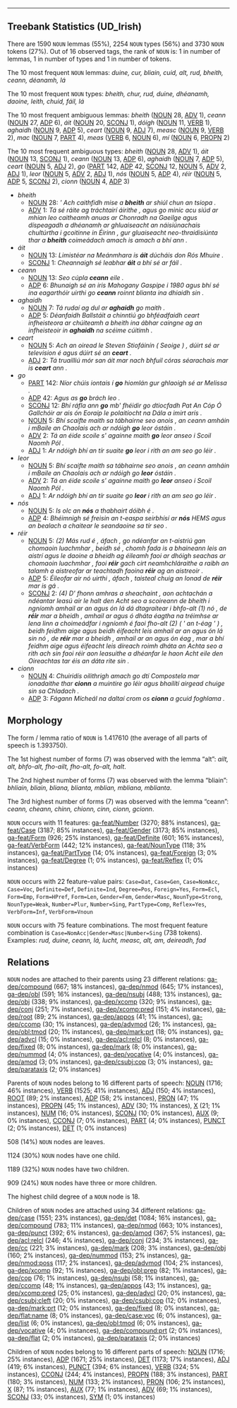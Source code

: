 

--------------------------------------------------------------------------------

## Treebank Statistics (UD_Irish)

There are 1590 `NOUN` lemmas (55%), 2254 `NOUN` types (56%) and 3730 `NOUN` tokens (27%).
Out of 16 observed tags, the rank of `NOUN` is: 1 in number of lemmas, 1 in number of types and 1 in number of tokens.

The 10 most frequent `NOUN` lemmas: <em>duine, cur, bliain, cuid, alt, rud, bheith, ceann, déanamh, lá</em>

The 10 most frequent `NOUN` types:  <em>bheith, chur, rud, duine, dhéanamh, daoine, leith, chuid, fáil, lá</em>

The 10 most frequent ambiguous lemmas: <em>bheith</em> ([NOUN]() 28, [ADV]() 1), <em>ceann</em> ([NOUN]() 27, [ADP]() 6), <em>áit</em> ([NOUN]() 20, [SCONJ]() 1), <em>dóigh</em> ([NOUN]() 11, [VERB]() 1), <em>aghaidh</em> ([NOUN]() 9, [ADP]() 5), <em>ceart</em> ([NOUN]() 9, [ADJ]() 7), <em>measc</em> ([NOUN]() 9, [VERB]() 2), <em>mac</em> ([NOUN]() 7, [PART]() 4), <em>meas</em> ([VERB]() 6, [NOUN]() 6), <em>mí</em> ([NOUN]() 6, [PROPN]() 2)

The 10 most frequent ambiguous types:  <em>bheith</em> ([NOUN]() 28, [ADV]() 1), <em>áit</em> ([NOUN]() 13, [SCONJ]() 1), <em>ceann</em> ([NOUN]() 13, [ADP]() 6), <em>aghaidh</em> ([NOUN]() 7, [ADP]() 5), <em>ceart</em> ([NOUN]() 5, [ADJ]() 2), <em>go</em> ([PART]() 142, [ADP]() 42, [SCONJ]() 12, [NOUN]() 5, [ADV]() 2, [ADJ]() 1), <em>leor</em> ([NOUN]() 5, [ADV]() 2, [ADJ]() 1), <em>nós</em> ([NOUN]() 5, [ADP]() 4), <em>réir</em> ([NOUN]() 5, [ADP]() 5, [SCONJ]() 2), <em>cionn</em> ([NOUN]() 4, [ADP]() 3)


* <em>bheith</em>
  * [NOUN]() 28: <em>' Ach caithfidh mise a <b>bheith</b> ar shiúl chun an tsiopa .</em>
  * [ADV]() 1: <em>Tá sé ráite ag tráchtairí áirithe , agus go minic acu siúd ar mhian leo caitheamh anuas ar Chonradh na Gaeilge agus díspeagadh a dhéanamh ar ghluaiseacht an náisiúnachais chultúrtha i gcoitinne in Éirinn , gur gluaiseacht neo-thraidisiúnta thar a <b>bheith</b> coimeádach amach is amach a bhí ann .</em>
* <em>áit</em>
  * [NOUN]() 13: <em>Limistéar na Meánmhara is <b>áit</b> dúcháis don Rós Mhuire .</em>
  * [SCONJ]() 1: <em>Cheannaigh sé leabhar <b>áit</b> a bhí sé ar fáil .</em>
* <em>ceann</em>
  * [NOUN]() 13: <em>Seo cúpla <b>ceann</b> eile .</em>
  * [ADP]() 6: <em>Bhunaigh sé an iris Mahogany Gaspipe i 1980 agus bhí sé ina eagarthóir uirthi go <b>ceann</b> roinnt blianta ina dhiaidh sin .</em>
* <em>aghaidh</em>
  * [NOUN]() 7: <em>Tá rudaí ag dul ar <b>aghaidh</b> go maith .</em>
  * [ADP]() 5: <em>Déanfaidh Ballstáit a chinntiú go bhféadfaidh ceart infheisteora ar chúiteamh a bheith ina ábhar caingne ag an infheisteoir in <b>aghaidh</b> na scéime cúitimh .</em>
* <em>ceart</em>
  * [NOUN]() 5: <em>Ach an oiread le Steven Stiofáinín ( Seoige ) , dúirt sé ar television é agus dúirt sé an <b>ceart</b> .</em>
  * [ADJ]() 2: <em>Tá truailliú mór san áit mar nach bhfuil córas séarachais mar is <b>ceart</b> ann .</em>
* <em>go</em>
  * [PART]() 142: <em>Níor chúis iontais í <b>go</b> hiomlán gur ghlaoigh sé ar Melissa .</em>
  * [ADP]() 42: <em>Agus as <b>go</b> brách leo .</em>
  * [SCONJ]() 12: <em>Bhí ráfla ann <b>go</b> mb' fhéidir go dtiocfadh Pat An Cóp Ó Gallchóir ar ais ón Eoraip le polaitíocht na Dála a imirt arís .</em>
  * [NOUN]() 5: <em>Bhí scaifte maith sa tábhairne seo anois , an ceann amháin i mBaile an Chaolais ach ar ndóigh <b>go</b> leor óstáin .</em>
  * [ADV]() 2: <em>Tá an éide scoile s' againne maith <b>go</b> leor anseo i Scoil Naomh Pól .</em>
  * [ADJ]() 1: <em>Ar ndóigh bhí an tír suaite <b>go</b> leor i rith an am seo go léir .</em>
* <em>leor</em>
  * [NOUN]() 5: <em>Bhí scaifte maith sa tábhairne seo anois , an ceann amháin i mBaile an Chaolais ach ar ndóigh go <b>leor</b> óstáin .</em>
  * [ADV]() 2: <em>Tá an éide scoile s' againne maith go <b>leor</b> anseo i Scoil Naomh Pól .</em>
  * [ADJ]() 1: <em>Ar ndóigh bhí an tír suaite go <b>leor</b> i rith an am seo go léir .</em>
* <em>nós</em>
  * [NOUN]() 5: <em>Is olc an <b>nós</b> a thabhairt dóibh é .</em>
  * [ADP]() 4: <em>Bhéimnigh sé freisin an t-easpa seirbhísí ar <b>nós</b> HEMS agus an bealach a chaitear le seandaoine sa tír seo .</em>
* <em>réir</em>
  * [NOUN]() 5: <em>(2) Más rud é , áfach , go ndéanfar an t-aistriú gan chomaoin luachmhar , beidh sé , chomh fada is a bhaineann leis an aistrí agus le daoine a bheidh ag éileamh faoi ar dhóigh seachas ar chomaoin luachmhar , faoi <b>réir</b> gach cirt neamhchláraithe a raibh an talamh a aistreofar ar teachtadh faoina <b>réir</b> ag an aistreoir .</em>
  * [ADP]() 5: <em>Éileofar air nó uirthi , áfach , taisteal chuig an Ionad de <b>réir</b> mar is gá .</em>
  * [SCONJ]() 2: <em>(4) D' fhonn amhras a sheachaint , aon achtachán a ndéantar leasú air le halt den Acht seo a scoireann de bheith i ngníomh amhail ar an agus ón lá dá dtagraítear i bhfo-alt (1) nó , de <b>réir</b> mar a bheidh , amhail ar agus ó dháta éagtha na tréimhse ar lena linn a choimeádfar i ngníomh é faoi fho-alt (2) ( ' an t-éag ' ) , beidh feidhm aige agus beidh éifeacht leis amhail ar an agus ón lá sin nó , de <b>réir</b> mar a bheidh , amhail ar an agus ón éag , mar a bhí feidhm aige agus éifeacht leis díreach roimh dháta an Achta seo a rith ach sin faoi réir aon leasuithe a dhéanfar le haon Acht eile den Oireachtas tar éis an dáta rite sin .</em>
* <em>cionn</em>
  * [NOUN]() 4: <em>Chuiridís oilithrigh amach go dtí Compostela mar ionadaithe thar <b>cionn</b> a muintire go léir agus bhailítí airgead chuige sin sa Chladach .</em>
  * [ADP]() 3: <em>Fágann Mícheál na daltaí crom os <b>cionn</b> a gcuid foghlama .</em>

## Morphology

The form / lemma ratio of `NOUN` is 1.417610 (the average of all parts of speech is 1.393750).

The 1st highest number of forms (7) was observed with the lemma “alt”: <em>ailt, alt, bhfo-alt, fho-ailt, fho-alt, fo-alt, halt</em>.

The 2nd highest number of forms (7) was observed with the lemma “bliain”: <em>bhliain, bliain, bliana, blianta, mblian, mbliana, mblianta</em>.

The 3rd highest number of forms (7) was observed with the lemma “ceann”: <em>ceann, cheann, chinn, chionn, cinn, cionn, gcionn</em>.

`NOUN` occurs with 11 features: [ga-feat/Number]() (3270; 88% instances), [ga-feat/Case]() (3187; 85% instances), [ga-feat/Gender]() (3173; 85% instances), [ga-feat/Form]() (926; 25% instances), [ga-feat/Definite]() (601; 16% instances), [ga-feat/VerbForm]() (442; 12% instances), [ga-feat/NounType]() (118; 3% instances), [ga-feat/PartType]() (14; 0% instances), [ga-feat/Foreign]() (3; 0% instances), [ga-feat/Degree]() (1; 0% instances), [ga-feat/Reflex]() (1; 0% instances)

`NOUN` occurs with 22 feature-value pairs: `Case=Dat`, `Case=Gen`, `Case=NomAcc`, `Case=Voc`, `Definite=Def`, `Definite=Ind`, `Degree=Pos`, `Foreign=Yes`, `Form=Ecl`, `Form=Emp`, `Form=HPref`, `Form=Len`, `Gender=Fem`, `Gender=Masc`, `NounType=Strong`, `NounType=Weak`, `Number=Plur`, `Number=Sing`, `PartType=Comp`, `Reflex=Yes`, `VerbForm=Inf`, `VerbForm=Vnoun`

`NOUN` occurs with 75 feature combinations.
The most frequent feature combination is `Case=NomAcc|Gender=Masc|Number=Sing` (738 tokens).
Examples: <em>rud, duine, ceann, lá, lucht, measc, alt, am, deireadh, fad</em>


## Relations

`NOUN` nodes are attached to their parents using 23 different relations: [ga-dep/compound]() (667; 18% instances), [ga-dep/nmod]() (645; 17% instances), [ga-dep/obl]() (591; 16% instances), [ga-dep/nsubj]() (488; 13% instances), [ga-dep/obj]() (338; 9% instances), [ga-dep/xcomp]() (320; 9% instances), [ga-dep/conj]() (251; 7% instances), [ga-dep/xcomp:pred]() (151; 4% instances), [ga-dep/root]() (89; 2% instances), [ga-dep/appos]() (41; 1% instances), [ga-dep/ccomp]() (30; 1% instances), [ga-dep/advmod]() (26; 1% instances), [ga-dep/obl:tmod]() (20; 1% instances), [ga-dep/mark:prt]() (18; 0% instances), [ga-dep/advcl]() (15; 0% instances), [ga-dep/acl:relcl]() (8; 0% instances), [ga-dep/fixed]() (8; 0% instances), [ga-dep/mark]() (8; 0% instances), [ga-dep/nummod]() (4; 0% instances), [ga-dep/vocative]() (4; 0% instances), [ga-dep/amod]() (3; 0% instances), [ga-dep/csubj:cop]() (3; 0% instances), [ga-dep/parataxis]() (2; 0% instances)

Parents of `NOUN` nodes belong to 16 different parts of speech: [NOUN]() (1716; 46% instances), [VERB]() (1525; 41% instances), [ADJ]() (150; 4% instances), [ROOT]() (89; 2% instances), [ADP]() (58; 2% instances), [PRON]() (47; 1% instances), [PROPN]() (45; 1% instances), [ADV]() (30; 1% instances), [X]() (21; 1% instances), [NUM]() (16; 0% instances), [SCONJ]() (10; 0% instances), [AUX]() (9; 0% instances), [CCONJ]() (7; 0% instances), [PART]() (4; 0% instances), [PUNCT]() (2; 0% instances), [DET]() (1; 0% instances)

508 (14%) `NOUN` nodes are leaves.

1124 (30%) `NOUN` nodes have one child.

1189 (32%) `NOUN` nodes have two children.

909 (24%) `NOUN` nodes have three or more children.

The highest child degree of a `NOUN` node is 18.

Children of `NOUN` nodes are attached using 34 different relations: [ga-dep/case]() (1551; 23% instances), [ga-dep/det]() (1084; 16% instances), [ga-dep/compound]() (783; 11% instances), [ga-dep/nmod]() (663; 10% instances), [ga-dep/punct]() (392; 6% instances), [ga-dep/amod]() (367; 5% instances), [ga-dep/acl:relcl]() (246; 4% instances), [ga-dep/conj]() (234; 3% instances), [ga-dep/cc]() (221; 3% instances), [ga-dep/mark]() (208; 3% instances), [ga-dep/obj]() (160; 2% instances), [ga-dep/nummod]() (153; 2% instances), [ga-dep/nmod:poss]() (117; 2% instances), [ga-dep/advmod]() (104; 2% instances), [ga-dep/xcomp]() (92; 1% instances), [ga-dep/obl:prep]() (82; 1% instances), [ga-dep/cop]() (76; 1% instances), [ga-dep/nsubj]() (58; 1% instances), [ga-dep/ccomp]() (48; 1% instances), [ga-dep/appos]() (43; 1% instances), [ga-dep/xcomp:pred]() (25; 0% instances), [ga-dep/advcl]() (20; 0% instances), [ga-dep/csubj:cleft]() (20; 0% instances), [ga-dep/csubj:cop]() (12; 0% instances), [ga-dep/mark:prt]() (12; 0% instances), [ga-dep/fixed]() (8; 0% instances), [ga-dep/flat:name]() (8; 0% instances), [ga-dep/case:voc]() (6; 0% instances), [ga-dep/list]() (6; 0% instances), [ga-dep/obl:tmod]() (6; 0% instances), [ga-dep/vocative]() (4; 0% instances), [ga-dep/compound:prt]() (2; 0% instances), [ga-dep/flat]() (2; 0% instances), [ga-dep/parataxis]() (2; 0% instances)

Children of `NOUN` nodes belong to 16 different parts of speech: [NOUN]() (1716; 25% instances), [ADP]() (1671; 25% instances), [DET]() (1173; 17% instances), [ADJ]() (419; 6% instances), [PUNCT]() (394; 6% instances), [VERB]() (324; 5% instances), [CCONJ]() (244; 4% instances), [PROPN]() (188; 3% instances), [PART]() (180; 3% instances), [NUM]() (133; 2% instances), [PRON]() (106; 2% instances), [X]() (87; 1% instances), [AUX]() (77; 1% instances), [ADV]() (69; 1% instances), [SCONJ]() (33; 0% instances), [SYM]() (1; 0% instances)

